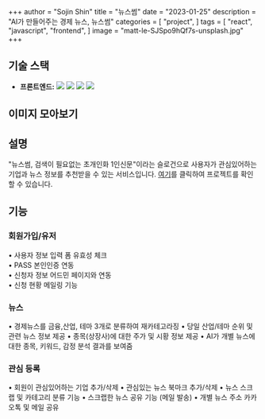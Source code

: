 +++
author = "Sojin Shin"
title = "뉴스썸"
date = "2023-01-25"
description = "AI가 만들어주는 경제 뉴스, 뉴스썸"
categories = [
"project",
]
tags = [
"react",
"javascript",
"frontend",
]
image = "matt-le-SJSpo9hQf7s-unsplash.jpg"
+++

## 기술 스택
- **프론트엔드:**
  <img src="https://img.shields.io/badge/javascript-F7DF1E?style=for-the-badge&logo=javascript&logoColor=white" style="display:inline;">
  <img src="https://img.shields.io/badge/react-61DAFB?style=for-the-badge&logo=react&logoColor=white" style="display:inline;">
  <img src="https://img.shields.io/badge/mui-007FFF?style=for-the-badge&logo=mui&logoColor=white" style="display:inline;">
  <img src="https://img.shields.io/badge/axios-5A29E4?style=for-the-badge&logo=axios&logoColor=white" style="display:inline;">



## 이미지 모아보기

[//]: # ()
[//]: # (|               메인화면&#40;일부&#41;                |                  회원가입                   |)

[//]: # (|:-------------------------------------:|:---------------------------------------:|)

[//]: # (|   <img src="main.png" width="300"/>   |    <img src="join.png" width="300"/>    |)

[//]: # (|                 뉴스 목록                 |                  뉴스 상세                  |)

[//]: # (| <img src="newslist.png" width="300"/> | <img src="singlenews.png" width="300"/> |)

[//]: # (|                  스크랩                  |                  기업 정보                  |)

[//]: # (|  <img src="scrap.png" width="300"/>   |  <img src="corpinfo.png" width="300"/>  |)

## 설명
"뉴스썸, 검색이 필요없는 초개인화 1인신문"이라는 슬로건으로 사용자가 관심있어하는 기업과 뉴스 정보를 추천받을 수 있는 서비스입니다. 
[여기](https://www.newssum.co.kr/)를 클릭하여 프로젝트를 확인할 수 있습니다.


## 기능

### 회원가입/유저
• 사용자 정보 입력 폼 유효성 체크  
• PASS 본인인증 연동  
• 신청자 정보 어드민 페이지와 연동  
• 신청 현황 메일링 기능   

### 뉴스
• 경제뉴스를 금융,산업, 테마 3개로 분류하여 재카테고라징
• 당일 산업/테마 순위 및 관련 뉴스 정보 제공
• 종목(상장사)에 대한 주가 및 시황 정보 제공
• AI가 개별 뉴스에 대한 종목, 키워드, 감정 분석 결과를 보여줌


### 관심 등록
• 회원이 관심있어하는 기업 추가/삭제
• 관심있는 뉴스 북마크 추가/삭제
• 뉴스 스크랩 및 카테고리 분류 기능
• 스크랩한 뉴스 공유 기능 (메일 발송)
• 개별 뉴스 주소 카카오톡 및 메일 공유